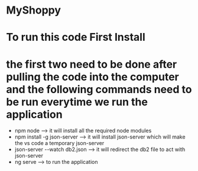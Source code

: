 # MyShoppy
# To run this code First Install 
# the first two need to be done after pulling the code into the computer and the following commands need to be run everytime we run the application
- npm node --> it will install all the required node modules 
- npm install -g json-server  --> it will install json-server which will make the vs code a temporary json-server
- json-server --watch db2.json    --> it will redirect the db2 file to act with json-server
- ng serve   --> to run the application 
